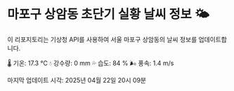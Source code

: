 
# 마포구 상암동 초단기 실황 날씨 정보 🌤️

이 리포지토리는 기상청 API를 사용하여 서울 마포구 상암동의 날씨 정보를 업데이트합니다. 

🌡️ 기온: 17.3 ℃
💧 강수량: 0 mm
💦 습도: 84 %
🌬️ 풍속: 1.4 m/s

마지막 업데이트 시각: 2025년 04월 22일 20시 09분    
